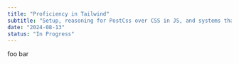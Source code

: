 ```yaml
---
title: "Proficiency in Tailwind"
subtitle: "Setup, reasoning for PostCss over CSS in JS, and systems that go a step beyond, like Emotion"
date: "2024-08-13"
status: "In Progress"
---
```


foo bar
